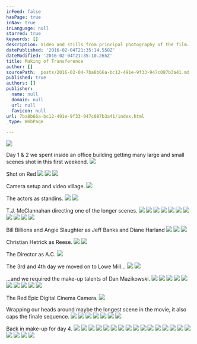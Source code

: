 ```yaml
---
inFeed: false
hasPage: true
inNav: true
inLanguage: null
starred: true
keywords: []
description: Video and stills from principal photography of the film.
datePublished: '2016-02-04T21:35:14.558Z'
dateModified: '2016-02-04T21:35:10.265Z'
title: Making of Transference
author: []
sourcePath: _posts/2016-02-04-7ba8b66a-bc12-491e-9f33-947c087b3a41.md
published: true
authors: []
publisher:
  name: null
  domain: null
  url: null
  favicon: null
url: 7ba8b66a-bc12-491e-9f33-947c087b3a41/index.html
_type: WebPage

---
```

![](https://the-grid-user-content.s3-us-west-2.amazonaws.com/4d2cfaa0-0232-4a51-b5e1-080085a5a4be.JPG)

Day 1 & 2 we spent inside an office building getting many large and small scenes shot in this first weekend.
![](https://the-grid-user-content.s3-us-west-2.amazonaws.com/ad38290c-eeaf-41f8-bb69-5eb23ff94cc5.JPG)

Shot on Red
![](https://the-grid-user-content.s3-us-west-2.amazonaws.com/bdb97b96-6333-48cc-882f-7479dfc3ca2d.JPG)
![](https://the-grid-user-content.s3-us-west-2.amazonaws.com/6a518b3a-ed12-4737-b8bd-56994e1124cf.JPG)
![](https://the-grid-user-content.s3-us-west-2.amazonaws.com/0e047096-336e-4c0e-96a5-44c0e5892c72.JPG)

Camera setup and video village.
![](https://the-grid-user-content.s3-us-west-2.amazonaws.com/536438b5-b60f-4425-adde-d846f16e0a3b.JPG)

The actors as standins.
![](https://the-grid-user-content.s3-us-west-2.amazonaws.com/d2255851-ab32-46a9-aeb5-cdd7e6f1a47c.JPG)
![](https://the-grid-user-content.s3-us-west-2.amazonaws.com/998dd707-51d9-4455-b302-429ff0820b80.JPG)

T.J. McClannahan directing one of the longer scenes.
![](https://the-grid-user-content.s3-us-west-2.amazonaws.com/5b8d66d9-8319-44ce-870f-66ebff1081f4.JPG)
![](https://the-grid-user-content.s3-us-west-2.amazonaws.com/6da4c07f-5858-4d4f-b25c-691070b0ec32.JPG)
![](https://the-grid-user-content.s3-us-west-2.amazonaws.com/94ecf7cc-6af7-48ac-946d-69c87f440da0.JPG)
![](https://the-grid-user-content.s3-us-west-2.amazonaws.com/7c102bf4-3cce-4f7f-884d-5fa39bc8dea2.JPG)
![](https://the-grid-user-content.s3-us-west-2.amazonaws.com/5604f516-818a-4e52-9456-c2c6ad4b6b95.JPG)
![](https://the-grid-user-content.s3-us-west-2.amazonaws.com/cb30f07c-d563-4184-b9e9-e8b56f1bd1dc.JPG)
![](https://the-grid-user-content.s3-us-west-2.amazonaws.com/3efc7d42-9065-43f9-99a3-c0eb6edc3d3f.JPG)
![](https://the-grid-user-content.s3-us-west-2.amazonaws.com/9f18a0b4-b057-40e4-b78d-990278399d8e.JPG)
![](https://the-grid-user-content.s3-us-west-2.amazonaws.com/04e1e25b-f296-4b1a-9485-422707605941.JPG)
![](https://the-grid-user-content.s3-us-west-2.amazonaws.com/0721cd82-c4c3-4754-871e-88ceacac462c.JPG)
![](https://the-grid-user-content.s3-us-west-2.amazonaws.com/ccb96309-34ab-48dd-9e21-364060cd1644.JPG)

Bill Billions and Angie Slaughter as Jeff Banks and Diane Harland
![](https://the-grid-user-content.s3-us-west-2.amazonaws.com/3efe6892-1a85-40cf-ae93-b764f04f7804.JPG)
![](https://the-grid-user-content.s3-us-west-2.amazonaws.com/8bcb8876-a39e-427d-ad44-2dbf4850e0fb.JPG)
![](https://the-grid-user-content.s3-us-west-2.amazonaws.com/b66c7651-4717-416e-becf-591bb2b8be0f.JPG)

Christian Hetrick as Reese.
![](https://the-grid-user-content.s3-us-west-2.amazonaws.com/2746bd76-e1ae-4784-a7b6-500e228bebc2.JPG)
![](https://the-grid-user-content.s3-us-west-2.amazonaws.com/971d214b-f184-4300-864b-772a40218b60.JPG)

The Director as A.C.
![](https://the-grid-user-content.s3-us-west-2.amazonaws.com/3532e596-10bc-4ba6-a1c1-0b420d885e80.JPG)

The 3rd and 4th day we moved on to Lowe Mill...
![](https://the-grid-user-content.s3-us-west-2.amazonaws.com/8f1480b8-6d59-406a-8056-611012185f88.JPG)
![](https://the-grid-user-content.s3-us-west-2.amazonaws.com/7ca7ef70-ace0-4ec4-a605-e82bdd0fd0b1.JPG)

...and we required the make-up talents of Dan Mazikowski.
![](https://the-grid-user-content.s3-us-west-2.amazonaws.com/0a87f1ea-00d0-424b-bead-fdc10ba9c055.JPG)
![](https://the-grid-user-content.s3-us-west-2.amazonaws.com/26a51ba2-3a69-4905-b395-1891caf3efee.JPG)
![](https://the-grid-user-content.s3-us-west-2.amazonaws.com/ee9a06f1-500d-4a02-b989-e0ee9e63532b.JPG)
![](https://the-grid-user-content.s3-us-west-2.amazonaws.com/796a491a-80cb-4b20-aa01-0afcf9bea62a.JPG)
![](https://the-grid-user-content.s3-us-west-2.amazonaws.com/a57adca8-e74c-4648-836c-ee73d2977b62.JPG)
![](https://the-grid-user-content.s3-us-west-2.amazonaws.com/01c26595-3d7f-46af-89b2-2bed33bbb88f.JPG)
![](https://the-grid-user-content.s3-us-west-2.amazonaws.com/47358b6e-0e9b-4df7-a3f1-0d64a77ba288.JPG)
![](https://the-grid-user-content.s3-us-west-2.amazonaws.com/40779230-46ef-447e-8dc2-0224c5234044.JPG)
![](https://the-grid-user-content.s3-us-west-2.amazonaws.com/b49ffbbb-93f1-418e-b721-a2b2053160fe.JPG)
![](https://the-grid-user-content.s3-us-west-2.amazonaws.com/ec4f6f4e-e03b-41b1-b800-72887973cfb2.JPG)

The Red Epic Digital Cinema Camera.
![](https://the-grid-user-content.s3-us-west-2.amazonaws.com/2c578860-4204-4ecf-bbec-36a110ea5a90.JPG)

Wrapping our heads around maybe the longest scene in the movie, it also caps the finale sequence.
![](https://the-grid-user-content.s3-us-west-2.amazonaws.com/0dbeb33e-e872-49bf-943e-4c67d268a51f.JPG)
![](https://the-grid-user-content.s3-us-west-2.amazonaws.com/d240d1ad-8a6f-4e64-8150-e48f70f1afb6.JPG)
![](https://the-grid-user-content.s3-us-west-2.amazonaws.com/06dd0242-02d2-4665-ab95-4afa89f8a18f.JPG)
![](https://the-grid-user-content.s3-us-west-2.amazonaws.com/d7f4a81b-9a5f-443d-910d-46a8ae2f324c.JPG)
![](https://the-grid-user-content.s3-us-west-2.amazonaws.com/45194d8f-45a7-4178-ad27-435e64a0983a.JPG)
![](https://the-grid-user-content.s3-us-west-2.amazonaws.com/1182ccc1-a710-44bf-ac17-f390f1300cbd.JPG)
![](https://the-grid-user-content.s3-us-west-2.amazonaws.com/66714445-c399-494a-b709-117b52aae1ef.JPG)

Back in make-up for day 4\.
![](https://the-grid-user-content.s3-us-west-2.amazonaws.com/9cd82c1d-d80a-4d72-8630-55409202c2b9.JPG)
![](https://the-grid-user-content.s3-us-west-2.amazonaws.com/f4af682d-7444-4f31-bbfa-c50a4e313b79.JPG)
![](https://the-grid-user-content.s3-us-west-2.amazonaws.com/965360d9-d41f-4bd2-a335-0023f6f92b35.JPG)
![](https://the-grid-user-content.s3-us-west-2.amazonaws.com/e4beb9c7-d96e-40c5-863d-cf7d7ebc0e54.JPG)
![](https://the-grid-user-content.s3-us-west-2.amazonaws.com/9cc257e9-7c8c-4b7f-a410-c15a3ee12a03.JPG)
![](https://the-grid-user-content.s3-us-west-2.amazonaws.com/6930219e-0bb8-4fb7-9687-237311ee02d5.JPG)
![](https://the-grid-user-content.s3-us-west-2.amazonaws.com/a82077ce-4835-404a-95b2-ce14ab4bb8ff.JPG)
![](https://the-grid-user-content.s3-us-west-2.amazonaws.com/19e19053-435e-4679-ac8e-048c0061af1e.JPG)
![](https://the-grid-user-content.s3-us-west-2.amazonaws.com/5d6e5d7c-bbfe-4f70-8d78-1b97e1417b4e.JPG)
![](https://the-grid-user-content.s3-us-west-2.amazonaws.com/f1a3e196-85a3-4700-84d0-6ac088c9f9a9.JPG)
![](https://the-grid-user-content.s3-us-west-2.amazonaws.com/c4f7dd70-00b8-4562-a767-b87a751a86d2.JPG)
![](https://the-grid-user-content.s3-us-west-2.amazonaws.com/bde30955-1e2a-4900-8a82-26e8b7128d6a.JPG)
![](https://the-grid-user-content.s3-us-west-2.amazonaws.com/48db0fd8-8e37-4b5a-a363-9e63a5d19560.JPG)
![](https://the-grid-user-content.s3-us-west-2.amazonaws.com/28da6bd3-d166-4a85-b7b3-c39e75927c60.JPG)
![](https://the-grid-user-content.s3-us-west-2.amazonaws.com/1d03ed89-19da-4ab2-aa2a-ec0eb1e5984e.JPG)
![](https://the-grid-user-content.s3-us-west-2.amazonaws.com/76ace740-6156-4c07-8eb2-d2be267d7824.JPG)
![](https://the-grid-user-content.s3-us-west-2.amazonaws.com/03a6a9e6-e5fc-4055-a1a8-eecacad79027.JPG)
![](https://the-grid-user-content.s3-us-west-2.amazonaws.com/dad9b20c-74ce-48ee-b45a-ba7473c5463a.JPG)
![](https://the-grid-user-content.s3-us-west-2.amazonaws.com/51df6038-fd71-4354-b3c3-2da680303250.JPG)
![](https://the-grid-user-content.s3-us-west-2.amazonaws.com/c666fab2-f606-4348-b438-7a636022f94f.JPG)
